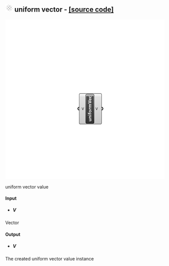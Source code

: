 ## ![](../../images/icons/uniform_vector.png) uniform vector - [[source code]](https://github.com/Eddy3D-Dev/Eddy3D/tree/dev/uniform%20vector.cs)

![](../../images/components/uniform_vector.png)

uniform vector value

#### Input
* ##### V 
Vector

#### Output
* ##### V
The created uniform vector value instance